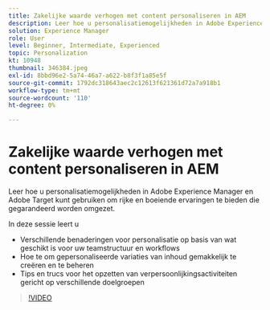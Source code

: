 ```yaml
---
title: Zakelijke waarde verhogen met content personaliseren in AEM
description: Leer hoe u personalisatiemogelijkheden in Adobe Experience Manager en Adobe Target kunt gebruiken om rijke en boeiende ervaringen te bieden die gegarandeerd worden omgezet.
solution: Experience Manager
role: User
level: Beginner, Intermediate, Experienced
topic: Personalization
kt: 10948
thumbnail: 346384.jpeg
exl-id: 8bbd96e2-5a74-46a7-a622-b8f3f1a85e5f
source-git-commit: 1792dc318643aec2c12613f621361d72a7a918b1
workflow-type: tm+mt
source-wordcount: '110'
ht-degree: 0%

---
```


# Zakelijke waarde verhogen met content personaliseren in AEM

Leer hoe u personalisatiemogelijkheden in Adobe Experience Manager en Adobe Target kunt gebruiken om rijke en boeiende ervaringen te bieden die gegarandeerd worden omgezet.

In deze sessie leert u

* Verschillende benaderingen voor personalisatie op basis van wat geschikt is voor uw teamstructuur en workflows
* Hoe te om gepersonaliseerde variaties van inhoud gemakkelijk te creëren en te beheren
* Tips en trucs voor het opzetten van verpersoonlijkingsactiviteiten gericht op verschillende doelgroepen

>[!VIDEO](https://video.tv.adobe.com/v/346384/?quality=12&learn=on)
